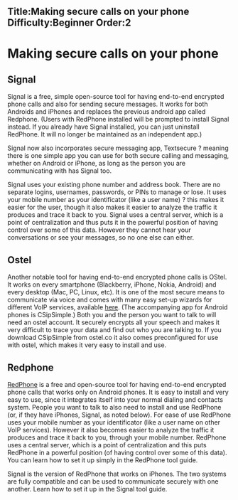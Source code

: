 Title:Making secure calls on your phone
Difficulty:Beginner
Order:2
---
# Making secure calls on your phone

## Signal

Signal is a free, simple open-source tool for having end-to-end encrypted phone calls and also for sending secure messages.  It works for both Androids and iPhones and replaces the previous android app called Redphone. (Users with RedPhone installed will be prompted to install Signal instead. If you already have Signal installed, you can just uninstall RedPhone. It will no longer be maintained as an independent app.)

Signal now also incorporates secure messaging app, Textsecure ? meaning there is one simple app you can use for both secure calling and messaging, whether on Android or iPhone, as long as the person you are communicating with has Signal too.

Signal uses your existing phone number and address book. There are no separate logins, usernames, passwords, or PINs to manage or lose. It uses your mobile number as your identificator (like a user name) ? this makes it easier for the user, though it also makes it easier to analyze the traffic it produces and trace it back to you. Signal uses a central server, which is a point of centralization and thus puts it in the powerful position of having control over some of this data. However they cannot hear your conversations or see your messages, so no one else can either.

## Ostel

Another notable tool for having end-to-end encrypted phone calls is OStel. It works on every smartphone (Blackberry, iPhone, Nokia, Android) and every desktop (Mac, PC, Linux, etc). It is one of the most secure means to communicate via voice and comes with many easy set-up wizards for different VoIP services, available [here](https://ostel.co/). (The accompanying app for Android phones is CSipSimple.) Both you and the person you want to talk to will need an ostel account. It securely encrypts all your speech and makes it very difficult to trace your data and find out who you are talking to. If you download CSipSimple from ostel.co it also comes preconfigured for use with ostel, which makes it very easy to install and use.

## Redphone

[RedPhone](https://play.google.com/store/apps/details?id=org.thoughtcrime.redphone) is a free and open-source tool for having end-to-end encrypted phone calls that works only on Android phones. It is easy to install and very easy to use, since it integrates itself into your normal dialing and contacts system. People you want to talk to also need to install and use RedPhone (or, if they have iPhones, Signal, as noted below). For ease of use RedPhone uses your mobile number as your identificator (like a user name on other VoIP services). However it also becomes easier to analyze the traffic it produces and trace it back to you, through your mobile number. RedPhone uses a central server, which is a point of centralization and this puts RedPhone in a powerful position (of having control over some of this data).  
You can learn how to set it up simply in the RedPhone tool guide.

Signal is the version of RedPhone that works on iPhones. The two systems are fully compatible and can be used to communicate securely with one another. Learn how to set it up in the Signal tool guide.